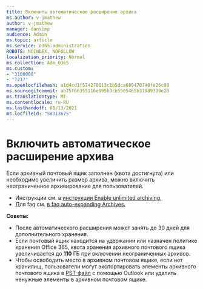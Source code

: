 ```yaml
---
title: Включить автоматическое расширение архива
ms.author: v-jmathew
author: v-jmathew
manager: dansimp
audience: Admin
ms.topic: article
ms.service: o365-administration
ROBOTS: NOINDEX, NOFOLLOW
localization_priority: Normal
ms.collection: Adm_O365
ms.custom:
- "3100008"
- "7217"
ms.openlocfilehash: a1d4cd1f574270113c1b5dca689470748fe26c08
ms.sourcegitcommit: ab75f66355116e995b3cb5505465b31989339e28
ms.translationtype: MT
ms.contentlocale: ru-RU
ms.lasthandoff: 08/13/2021
ms.locfileid: "58313675"
---
```

# <a name="enable-auto-expanding-archiving"></a>Включить автоматическое расширение архива

Если архивный почтовый ящик заполнен (квота достигнута) или необходимо увеличить размер архива, можно включить неограниченное архивирование для пользователей.

- Инструкции см. в [инструкции Enable unlimited archiving.](https://docs.microsoft.com/office365/securitycompliance/enable-unlimited-archiving)
- Для faq см. [в faq auto-expanding Archives.](https://blogs.technet.microsoft.com/exchange/2018/04/09/office-365-auto-expanding-archives-faq/)

**Советы:**

- После автоматического расширения может занять до 30 дней для дополнительного хранения.
- Если почтовый ящик находится на удержании или назначен политике хранения Office 365, квота хранения архивного почтового ящика увеличивается до **110** ГБ при включении неограниченных архивов.
- Чтобы освободить место в архивном почтовом ящике, если нет хранилищ, пользователи могут экспортировать элементы архивного почтового ящика в [PST-файл](https://support.office.com/article/Export-or-backup-email-contacts-and-calendar-to-an-Outlook-pst-file-14252b52-3075-4e9b-be4e-ff9ef1068f91) с помощью Outlook или удалить ненужные элементы в архивном почтовом ящике.
